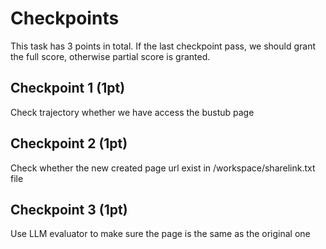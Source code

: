 # Checkpoints

This task has 3 points in total. If the last checkpoint pass, we should grant the full score, otherwise partial score is granted.

## Checkpoint 1 (1pt)

Check trajectory whether we have access the bustub page

## Checkpoint 2 (1pt)

Check whether the new created page url exist in /workspace/sharelink.txt file

## Checkpoint 3 (1pt)

Use LLM evaluator to make sure the page is the same as the original one